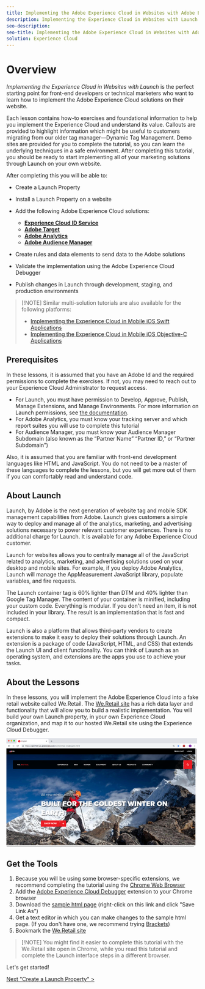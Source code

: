 ```yaml
---
title: Implementing the Adobe Experience Cloud in Websites with Adobe Experience Platform Launch
description: Implementing the Experience Cloud in Websites with Launch is the perfect starting point for front-end developers or technical marketers who want to learn how to implement the Adobe Experience Cloud solutions on their website.
seo-description:
seo-title: Implementing the Adobe Experience Cloud in Websites with Adobe Experience Platform Launch
solution: Experience Cloud
---
```


# Overview

_Implementing the Experience Cloud in Websites with Launch_ is the perfect starting point for front-end developers or technical marketers who want to learn how to implement the Adobe Experience Cloud solutions on their website.

Each lesson contains how-to exercises and foundational information to help you implement the Experience Cloud and understand its value.  Callouts are provided to highlight information which might be useful to customers migrating from our older tag manager&mdash;Dynamic Tag Management. Demo sites are provided for you to complete the tutorial, so you can learn the underlying techniques in a safe environment. After completing this tutorial, you should be ready to start implementing all of your marketing solutions through Launch on your own website.

After completing this you will be able to:

* Create a Launch Property

* Install a Launch Property on a website

* Add the following Adobe Experience Cloud solutions:
  * **[Experience Cloud ID Service](id-service.md)**
  * **[Adobe Target](target.md)**
  * **[Adobe Analytics](analytics.md)**
  * **[Adobe Audience Manager](audience-manager.md)**

* Create rules and data elements to send data to the Adobe solutions

* Validate the implementation using the Adobe Experience Cloud Debugger

* Publish changes in Launch through development, staging, and production environments

>[!NOTE] Similar multi-solution tutorials are also available for the following platforms:
>
> * [Implementing the Experience Cloud in Mobile iOS Swift Applications](/mobile-ios-swift-implementation/index.md)
> * [Implementing the Experience Cloud in Mobile iOS Objective-C Applications](/mobile-ios-objective-c-implementation/index.md)<!-- * [Implementing the Experience Cloud in Mobile Android Applications](/mobile-android-implementation/index.md -->

## Prerequisites

In these lessons, it is assumed that you have an Adobe Id and the required permissions to complete the exercises. If not, you may need to reach out to your Experience Cloud Administrator to request access.

* For Launch, you must have permission to Develop, Approve, Publish, Manage Extensions, and Manage Environments. For more information on Launch permissions, see [the documentation](https://docs.adobelaunch.com/administration/user-permissions).
* For Adobe Analytics, you must know your tracking server and which report suites you will use to complete this tutorial
* For Audience Manager, you must know your Audience Manager Subdomain (also known as the “Partner Name” “Partner ID,” or “Partner Subdomain”)

Also, it is assumed that you are familiar with front-end development languages like HTML and JavaScript. You do not need to be a master of these languages to complete the lessons, but you will get more out of them if you can comfortably read and understand code.

## About Launch

Launch, by Adobe is the next generation of website tag and mobile SDK management capabilities from Adobe. Launch gives customers a simple way to deploy and manage all of the analytics, marketing, and advertising solutions necessary to power relevant customer experiences. There is no additional charge for Launch. It is available for any Adobe Experience Cloud customer.

Launch for websites allows you to centrally manage all of the JavaScript related to analytics, marketing, and advertising solutions used on your desktop and mobile sites. For example, if you deploy Adobe Analytics, Launch will manage the AppMeasurement JavaScript library, populate variables, and fire requests.

The Launch container tag is 60% lighter than DTM and 40% lighter than Google Tag Manager. The content of your container is minified, including your custom code. Everything is modular. If you don't need an item, it is not included in your library. The result is an implementation that is fast and compact.

Launch is also a platform that allows third-party vendors to create extensions to make it easy to deploy their solutions through Launch. An extension is a package of code (JavaScript, HTML, and CSS) that extends the Launch UI and client functionality. You can think of Launch as an operating system, and extensions are the apps you use to achieve your tasks.

## About the Lessons

In these lessons, you will implement the Adobe Experience Cloud into a fake retail website called We.Retail. The [We.Retail site](https://aem.enablementadobe.com/content/we-retail/us/en.html) has a rich data layer and functionality that will allow you to build a realistic implementation. You will build your own Launch property, in your own Experience Cloud organization, and map it to our hosted We.Retail site using the Experience Cloud Debugger.

[![We.Retail](images/overview-weRetail.png)](https://aem.enablementadobe.com/content/we-retail/us/en.html)

## Get the Tools

1. Because you will be using some browser-specific extensions, we recommend completing the tutorial using the [Chrome Web Browser](https://www.google.com/chrome/)
1. Add the [Adobe Experience Cloud Debugger](https://chrome.google.com/webstore/detail/adobe-experience-cloud-de/ocdmogmohccmeicdhlhhgepeaijenapj) extension to your Chrome browser
1. Download the [sample html page](https://www.enablementadobe.com/multi/web/basic-sample.html) (right-click on this link and click "Save Link As")
1. Get a text editor in which you can make changes to the sample html page. (If you don't have one, we recommend trying [Brackets](http://brackets.io/))
1. Bookmark the [We.Retail site](https://aem.enablementadobe.com/content/we-retail/us/en.html)

>[!NOTE] You might find it easier to complete this tutorial with the We.Retail site open in Chrome, while you read this tutorial and complete the Launch interface steps in a different browser.

Let's get started!

[Next "Create a Launch Property" >](launch.md)